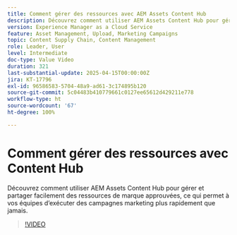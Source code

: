 ```yaml
---
title: Comment gérer des ressources avec AEM Assets Content Hub
description: Découvrez comment utiliser AEM Assets Content Hub pour gérer et partager facilement des ressources de marque approuvées, ce qui permet à vos équipes d’exécuter des campagnes marketing plus rapidement que jamais.
version: Experience Manager as a Cloud Service
feature: Asset Management, Upload, Marketing Campaigns
topic: Content Supply Chain, Content Management
role: Leader, User
level: Intermediate
doc-type: Value Video
duration: 321
last-substantial-update: 2025-04-15T00:00:00Z
jira: KT-17796
exl-id: 96586583-5704-48a9-ad61-3c174895b120
source-git-commit: 5c04483b410779661c0127ee65612d429211e778
workflow-type: ht
source-wordcount: '67'
ht-degree: 100%

---
```


# Comment gérer des ressources avec Content Hub

Découvrez comment utiliser AEM Assets Content Hub pour gérer et partager facilement des ressources de marque approuvées, ce qui permet à vos équipes d’exécuter des campagnes marketing plus rapidement que jamais.

>[!VIDEO](https://video.tv.adobe.com/v/3463058/?learn=on&enablevpops&captions=fre_fr)
